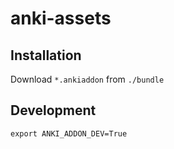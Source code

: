 # anki-assets

## Installation

Download `*.ankiaddon` from `./bundle`

## Development

```shell
export ANKI_ADDON_DEV=True
```
